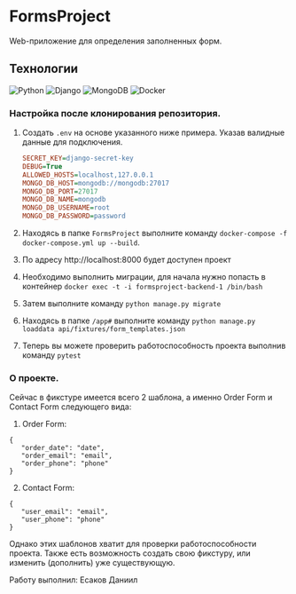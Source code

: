 # FormsProject
Web-приложение для определения заполненных форм.

## Технологии

![Python](https://img.shields.io/badge/python-3670A0?style=for-the-badge&logo=python&logoColor=ffdd54)
![Django](https://img.shields.io/badge/django-%23092E20.svg?style=for-the-badge&logo=django&logoColor=white)
![MongoDB](https://img.shields.io/badge/MongoDB-%234ea94b.svg?logo=mongodb&logoColor=white)
![Docker](https://img.shields.io/badge/docker-%230db7ed.svg?style=for-the-badge&logo=docker&logoColor=white)

### Настройка после клонирования репозитория.

1. Создать `.env` на основе указанного ниже примера. Указав валидные данные для подключения.

      ```ini
      SECRET_KEY=django-secret-key
      DEBUG=True
      ALLOWED_HOSTS=localhost,127.0.0.1
      MONGO_DB_HOST=mongodb://mongodb:27017
      MONGO_DB_PORT=27017
      MONGO_DB_NAME=mongodb
      MONGO_DB_USERNAME=root
      MONGO_DB_PASSWORD=password
      ```

2. Находясь в папке `FormsProject` выполните команду `docker-compose -f docker-compose.yml up --build`.
3. По адресу http://localhost:8000 будет доступен проект
4. Необходимо выполнить миграции, для начала нужно попасть в контейнер `docker exec -t -i formsproject-backend-1 /bin/bash`
5. Затем выполните команду `python manage.py migrate`
6. Находясь в папке `/app#` выполните команду `python manage.py loaddata api/fixtures/form_templates.json`
7. Теперь вы можете проверить работоспособность проекта выполнив команду `pytest`

### О проекте.

Сейчас в фикстуре имеется всего 2 шаблона, а именно Order Form и Contact Form следующего вида:

1. Order Form:
```
{
   "order_date": "date",
   "order_email": "email",
   "order_phone": "phone"
}
```

2. Contact Form:
```
{
   "user_email": "email",
   "user_phone": "phone"
}
```

Однако этих шаблонов хватит для проверки работоспособности проекта. Также есть возможность создать свою фикстуру, или изменить (дополнить) уже существующую.

Работу выполнил:
Есаков Даниил
